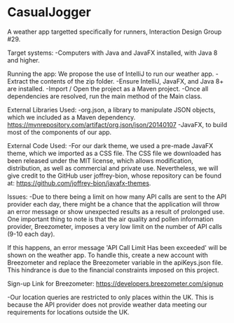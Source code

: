 # CasualJogger
A weather app targetted specifically for runners, Interaction Design Group #29.

Target systems:
-Computers with Java and JavaFX installed, with Java 8 and higher. 

Running the app:
We propose the use of IntelliJ to run our weather app.
-Extract the contents of the zip folder.
-Ensure IntelliJ, JavaFX, and Java 8+ are installed.
-Import / Open the project as a Maven project.
-Once all dependencies are resolved, run the main method of the Main class.


External Libraries Used:
-org.json, a library to manipulate JSON objects, which we included as a Maven dependency. https://mvnrepository.com/artifact/org.json/json/20140107
-JavaFX, to build most of the components of our app. 

External Code Used:
-For our dark theme, we used a pre-made JavaFX theme, which we imported as a CSS file. The CSS file we downloaded has been released under the MIT license, which allows modification, distribution, as well as commercial and private use. Nevertheless, we will give credit to the GitHub user joffrey-bion, whose repository can be found at: https://github.com/joffrey-bion/javafx-themes.

Issues:
-Due to there being a limit on how many API calls are sent to the API provider each day, there might be a chance that the application will throw an error message or show unexpected results as a result of prolonged use. One important thing to note is that the air quality and pollen information provider, Breezometer, imposes a very low limit on the number of API calls (9-10 each day). 

If this happens, an error message 'API Call Limit Has been exceeded' will be shown on the weather app.
To handle this, create a new account with Breezometer and replace the Breezometer variable in the apiKeys.json file. 
This hindrance is due to the financial constraints imposed on this project. 

Sign-up Link for Breezometer: 
https://developers.breezometer.com/signup

-Our location queries are restricted to only places within the UK. This is because the API provider does not provide weather data meeting our requirements for locations outside the UK. 




